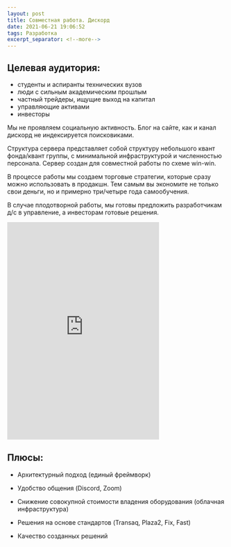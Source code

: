 ```yaml
---
layout: post
title: Совместная работа. Дискорд
date: 2021-06-21 19:06:52
tags: Разработка
excerpt_separator: <!--more-->
---
```


## Целевая аудитория:

- студенты и аспиранты технических вузов
- люди с сильным академическим прошлым
- частный трейдеры, ищущие выход на капитал
- управляющие активами
- инвесторы

Мы не проявляем социальную активность. Блог на сайте, как и канал дискорд не индексируется поисковиками.

Структура сервера представляет собой структуру небольшого квант фонда/квант группы,
с минимальной инфраструктурой и численностью персонала. Сервер создан для совместной работы по схеме win-win.
<!--more-->

В процессе работы мы создаем торговые стратегии, которые сразу можно использовать в продакшн.
Тем самым вы экономите не только свои деньги, но и примерно три/четыре года самообучения.

В случае плодотворной работы, мы готовы предложить разработчикам д/с в управление, а инвесторам готовые решения.


<iframe src="https://discord.com/widget?id=845947068874096660&theme=dark" width="350" height="500" allowtransparency="true" frameborder="0" sandbox="allow-popups allow-popups-to-escape-sandbox allow-same-origin allow-scripts"></iframe>

## Плюсы:

- Архитектурный подход (единый фреймворк)

- Удобство общения (Discord, Zoom)

- Снижение совокупной стоимости владения оборудования (облачная инфраструктура)

- Решения на основе стандартов (Transaq, Plaza2, Fix, Fast)

- Качество созданных решений
